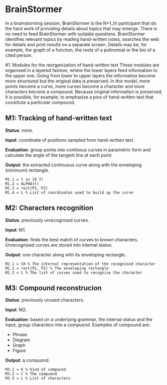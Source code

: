 BrainStormer
==========
In a brainstorming session, BrainStormer is the N+1_th participant that do the hard work of providing details about topics that may emerge. There is no need to feed BrainStormer with suitable questions. BrainStormer identifies relevant topics by reading hand-written notes, searches the web for details and print results on a separate screen. Details may be, for example, the graph of a function, the roots of a polinomial or the bio of a cited person.

#1. Modules for the reorganization of hand-written text
These modules are organised in a layered fashion, where the lower layers feed information to the upper one. Going from lower to upper layers the information become more structured but the original data is preserved. In this model, more points become a curve, more curves become a character and more characters become a compound. Because original information is preserved, it is possible, for example, to emphasize a pice of hand-written text that constitute a particular compound.

## M1: Tracking of hand-written text
**Status**: none.

**Input**: coordinate of positions sampled from hand-written text.

**Evaluation**: group points into continous curves in parametric form and calculate the angle of the tangent line at each point.

**Output**: the extracted continuous curve along with the enveloping (minimum) rectangle.

    M1.1 = t in [0 T)
    M1.2 = ALPHA(t)
    M1.3 = rect(P1, P2)
    M1.4 = L % List of coordinates used to build up the curve

## M2: Characters recognition
**Status**: previously unrecognised curves.

**Input**: M1.

**Evaluation**: finds the best match of curves to known characters. Unrecognised curves are stored into internal status.

**Output**: one character along with its enveloping rectangle.

    M2.1 = CH % The internal representation of the recognised character
    M2.2 = rect(P1, P2) % The enveloping rectangle
    M2.3 = L % The list of curves used to recognise the character
    
## M3: Compound reconstrucion
**Status**: previously unused characters.

**Input**: M2.

**Evaluation**: based on a underlying grammar, the internal status and the input, group characters into a compuond. Examples of compound are:
-   Phrase
-   Diagram
-   Graph
-   Figure

**Output**: a compuond.

    M3.1 = K % Kind of compound
    M3.2 = C % The compuond
    M3.3 = L % List of characters


